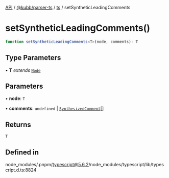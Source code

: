[API](../../../../../packages.md) / [@kubb/parser-ts](../../../index.md) / [ts](../index.md) / setSyntheticLeadingComments

# setSyntheticLeadingComments()

```ts
function setSyntheticLeadingComments<T>(node, comments): T
```

## Type Parameters

• **T** *extends* [`Node`](../interfaces/Node.md)

## Parameters

• **node**: `T`

• **comments**: `undefined` \| [`SynthesizedComment`](../interfaces/SynthesizedComment.md)[]

## Returns

`T`

## Defined in

node\_modules/.pnpm/typescript@5.6.2/node\_modules/typescript/lib/typescript.d.ts:8824
